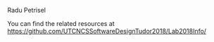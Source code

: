 Radu Petrisel

You can find the related resources at https://github.com/UTCNCSSoftwareDesignTudor2018/Lab2018Info/
